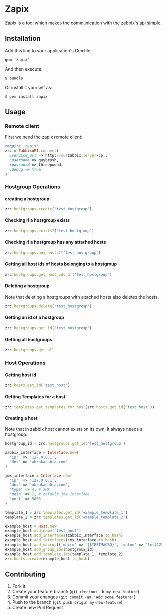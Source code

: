 # Zapix

Zapix is a tool which makes the communication with the zabbix's api simple.

## Installation

Add this line to your application's Gemfile:

    gem 'zapix'

And then execute:

    $ bundle

Or install it yourself as:

    $ gem install zapix

## Usage

### Remote client
First we need the zapix remote client:

```ruby
require 'zapix'
zrc = ZabbixAPI.connect(
  :service_url => http://ourzabbix.server-cp,,
  :username => guybrush,
  :password => threepwood,
  :debug => true
)
```
### Hostgroup Operations
#### creating a hostgroup
```ruby
zrc.hostgroups.create('test_hostgroup')
```

#### Checking if a hostgroup exists
```ruby
zrc.hostgroups.exists?('test_hostgroup')
```

#### Checking if a hostgroup has any attached hosts
```ruby
zrc.hostgroups.any_hosts?('test_hostgroup')
```

#### Getting all host ids of hosts belonging to a hostgroup
```ruby
zrc.hostgroups.get_host_ids_of('test_hostgroup')
```

#### Deleting a hostgroup
Note that deleting a hostgroups with attached hosts also deletes the hosts.

```ruby
zrc.hostgroups.delete('test_hostgroup')
```

#### Getting an id of a hostgroup
```ruby
zrc.hostgroups.get_id('test_hostgroup')
```

#### Getting all hostgroups
```ruby
zrc.hostgroups.get_all
```

### Host Operations

#### Getting host id
```ruby
zrc.hosts.get_id('test_host')
```
#### Getting Templates for a host
```ruby
zrc.templates.get_templates_for_host(zrc.hosts.get_id('test_host'))
```
#### Creating a host
Note that in zabbix host cannot exists on its own, it always needs a hostgroup.
```ruby 
hostgroup_id = zrc.hostgroups.get_id('test_hostgroup')

zabbix_interface = Interface.new(
  'ip'  => '127.0.0.1',
  'dns' => 'abrakadabra.com'
)

jmx_interface = Interface.new(
  'ip'  => '127.0.0.1',
  'dns' => 'abrakadabra.com',
  'type' => 4, # JMX
  'main' => 1, # default jmx interface
  'port' => 9003
)

template_1 = zrc.templates.get_id('example_template_1')
template_2 = zrc.templates.get_id('example_template_2')

example_host = Host.new
example_host.add_name('test_host')
example_host.add_interfaces(zabbix_interface.to_hash)
example_host.add_interfaces(jmx_interface.to_hash)
example_host.add_macros({'macro' => '{$TESTMACRO}', 'value' => 'test123'})
example_host.add_group_ids(hostgroup_id)
example_host.add_template_ids(template_1, template_2)
zrc.hosts.create(example_host.to_hash)
```

## Contributing

1. Fork it
2. Create your feature branch (`git checkout -b my-new-feature`)
3. Commit your changes (`git commit -am 'Add some feature'`)
4. Push to the branch (`git push origin my-new-feature`)
5. Create new Pull Request
